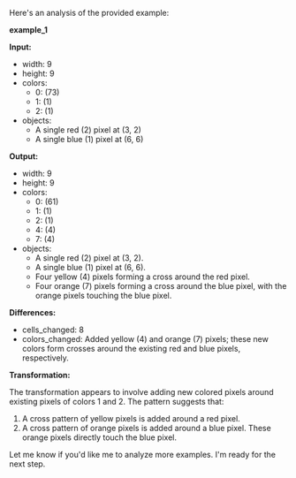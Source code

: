Here's an analysis of the provided example:

**example_1**

**Input:**

*   width: 9
*   height: 9
*   colors:
    *   0: (73)
    *   1: (1)
    *   2: (1)
*   objects:
    *   A single red (2) pixel at (3, 2)
    *   A single blue (1) pixel at (6, 6)

**Output:**

*   width: 9
*   height: 9
*   colors:
    *   0: (61)
    *   1: (1)
    *   2: (1)
    *   4: (4)
    *   7: (4)
*   objects:
    *   A single red (2) pixel at (3, 2).
    *   A single blue (1) pixel at (6, 6).
    *   Four yellow (4) pixels forming a cross around the red pixel.
    *   Four orange (7) pixels forming a cross around the blue pixel, with the orange pixels touching the blue pixel.

**Differences:**

*   cells_changed: 8
*   colors_changed: Added yellow (4) and orange (7) pixels; these new colors form crosses around the existing red and blue pixels, respectively.

**Transformation:**

The transformation appears to involve adding new colored pixels around existing pixels of colors 1 and 2.  The pattern suggests that:

1.  A cross pattern of yellow pixels is added around a red pixel.
2.  A cross pattern of orange pixels is added around a blue pixel.  These orange pixels directly touch the blue pixel.


Let me know if you'd like me to analyze more examples.  I'm ready for the next step.


